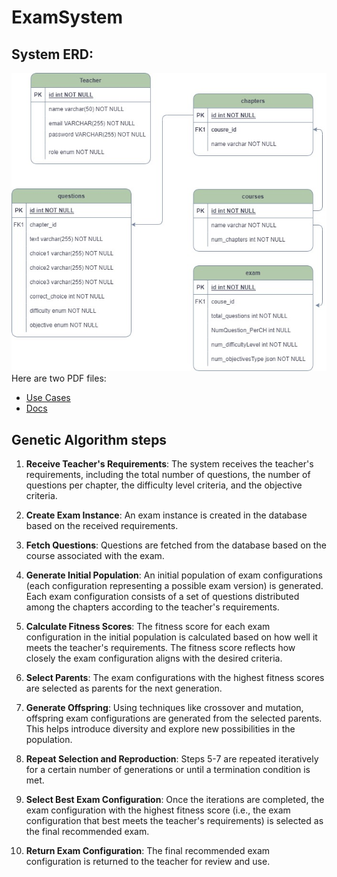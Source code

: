 ﻿# ExamSystem
## System ERD:
![ERD Image](Task%20material/examDesign.jpg)
Here are two PDF files:
- [Use Cases](Task%20material/Use%20Cases.pdf)
- [Docs](Task%20material/Exam%20Design%20System%20Requirements.pdf)

## Genetic Algorithm steps
1. **Receive Teacher's Requirements**: The system receives the teacher's requirements, including the total number of questions, the number of questions per chapter, the difficulty level criteria, and the objective criteria.

2. **Create Exam Instance**: An exam instance is created in the database based on the received requirements.

3. **Fetch Questions**: Questions are fetched from the database based on the course associated with the exam.

4. **Generate Initial Population**: An initial population of exam configurations (each configuration representing a possible exam version) is generated. Each exam configuration consists of a set of questions distributed among the chapters according to the teacher's requirements.

5. **Calculate Fitness Scores**: The fitness score for each exam configuration in the initial population is calculated based on how well it meets the teacher's requirements. The fitness score reflects how closely the exam configuration aligns with the desired criteria.

6. **Select Parents**: The exam configurations with the highest fitness scores are selected as parents for the next generation.

7. **Generate Offspring**: Using techniques like crossover and mutation, offspring exam configurations are generated from the selected parents. This helps introduce diversity and explore new possibilities in the population.

8. **Repeat Selection and Reproduction**: Steps 5-7 are repeated iteratively for a certain number of generations or until a termination condition is met.

9. **Select Best Exam Configuration**: Once the iterations are completed, the exam configuration with the highest fitness score (i.e., the exam configuration that best meets the teacher's requirements) is selected as the final recommended exam.

10. **Return Exam Configuration**: The final recommended exam configuration is returned to the teacher for review and use.
